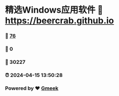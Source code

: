 # 精选Windows应用软件 :link: https://beercrab.github.io 
### :page_facing_up: [76](https://beercrab.github.io/tag.html) 
### :speech_balloon: 0 
### :hibiscus: 30227 
### :alarm_clock: 2024-04-15 13:50:28 
### Powered by :heart: [Gmeek](https://github.com/Meekdai/Gmeek)
